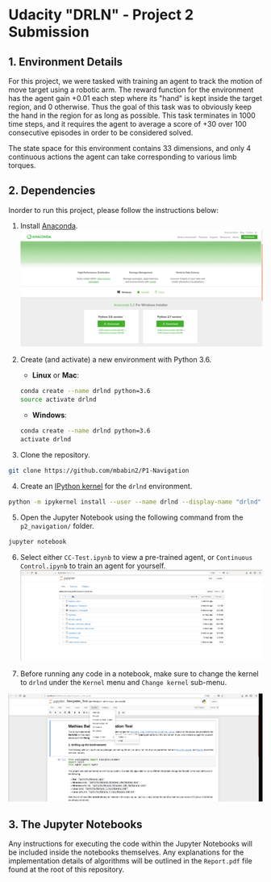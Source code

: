 [//]: # (Image References)
[image1]: https://raw.githubusercontent.com/mbabin2/P2-Continuous-Control/master/images/anaconda.png "Conda"
[image2]: https://raw.githubusercontent.com/mbabin2/P2-Continuous-Control/master/images/jupyter_home.png "Home"
[image3]: https://raw.githubusercontent.com/mbabin2/P2-Continuous-Control/master/images/set_kernal.png "Kernel"

# Udacity "DRLN" - Project 2 Submission

## 1. Environment Details

For this project, we were tasked with training an agent to track the motion of move target using a robotic arm. The reward function for the environment has the agent gain +0.01 each step where its "hand" is kept inside the target region, and 0 otherwise. Thus the goal of this task was to obviously keep the hand in the region for as long as possible. This task terminates in 1000 time steps, and it requires the agent to average a score of +30 over 100 consecutive episodes in order to be considered solved.

The state space for this environment contains 33 dimensions, and only 4 continuous actions the agent can take corresponding to various limb torques.

## 2. Dependencies

Inorder to run this project, please follow the instructions below:

1. Install [Anaconda](https://www.anaconda.com/download/#windows).
![Conda][image1]


2. Create (and activate) a new environment with Python 3.6.

	- __Linux__ or __Mac__: 
	```bash
	conda create --name drlnd python=3.6
	source activate drlnd
	```
	- __Windows__: 
	```bash
	conda create --name drlnd python=3.6 
	activate drlnd
	```


3. Clone the repository.
```bash
git clone https://github.com/mbabin2/P1-Navigation
```


4. Create an [IPython kernel](http://ipython.readthedocs.io/en/stable/install/kernel_install.html) for the `drlnd` environment.
```bash
python -m ipykernel install --user --name drlnd --display-name "drlnd"
```


5. Open the Jupyter Notebook using the following command from the `p2_navigation/` folder.
```bash
jupyter notebook
```


6. Select either `CC-Test.ipynb` to view a pre-trained agent, or `Continuous Control.ipynb` to train an agent for yourself.
![Home][image2]


7. Before running any code in a notebook, make sure to change the kernel to `drlnd` under the `Kernel` menu and `Change kernel` sub-menu. 

![Kernel][image3]

## 3. The Jupyter Notebooks

Any instructions for executing the code within the Jupyter Notebooks will be included inside the notebooks themselves. Any explanations for the implementation details of algorithms will be outlined in the `Report.pdf` file found at the root of this repository.
